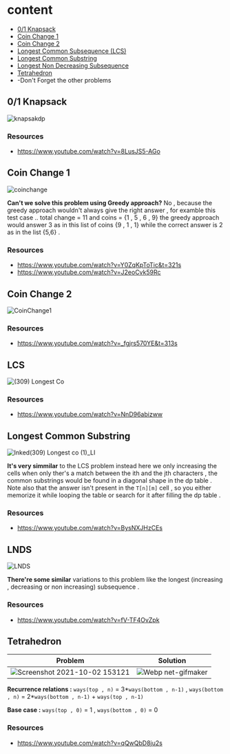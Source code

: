# content
 - [0/1 Knapsack](https://github.com/A-bahaa/competitive-programming-algorithms/blob/main/iterativeDP/Knapsack01.cpp) 
 - [Coin Change 1](https://github.com/A-bahaa/competitive-programming-algorithms/blob/main/iterativeDP/coinChange1.cpp)
 - [Coin Change 2](https://github.com/A-bahaa/competitive-programming-algorithms/blob/main/iterativeDP/coinChange2.cpp)
 - [Longest Common Subsequence (LCS)](https://github.com/A-bahaa/competitive-programming-algorithms/blob/main/iterativeDP/LCS.cpp)
 - [Longest Common Substring](https://github.com/A-bahaa/competitive-programming-algorithms/blob/main/iterativeDP/LCsubstring.cpp)
 - [Longest Non Decreasing Subsequence](https://github.com/A-bahaa/competitive-programming-algorithms/blob/main/iterativeDP/LNDS.cpp)
 - [Tetrahedron](https://github.com/A-bahaa/competitive-programming-algorithms/blob/main/iterativeDP/Tetrahedron.cpp)
 - -Don't Forget the other problems

## 0/1 Knapsack
![knapsakdp](https://user-images.githubusercontent.com/65967989/135391517-a4f99e85-e0a4-444d-b8fa-00f781575c74.jpg)

### Resources
- https://www.youtube.com/watch?v=8LusJS5-AGo

## Coin Change 1
![coinchange](https://user-images.githubusercontent.com/65967989/135392607-5cde7807-6284-4dd5-8aa2-5cc039bb8b44.jpg)

**Can't we solve this problem using Greedy approach?** No , because the greedy approach wouldn't always give the right answer , for examble this test case .. total change = 11 and coins = {1 , 5 , 6 , 9} the greedy approach would answer 3 as in this list of coins {9 , 1 , 1} while the correct answer is 2 as in the list {5,6} .
### Resources
- https://www.youtube.com/watch?v=Y0ZqKpToTic&t=321s
- https://www.youtube.com/watch?v=J2eoCvk59Rc

## Coin Change 2
![CoinChange1](https://user-images.githubusercontent.com/65967989/135391522-2b129c0d-4596-4f8e-b03e-7f226f363170.jpg)

### Resources
- https://www.youtube.com/watch?v=_fgjrs570YE&t=313s

## LCS
![(309) Longest Co](https://user-images.githubusercontent.com/65967989/135411207-b4ceb618-7a58-4348-9806-c169dfeb7ac0.png)

### Resources
- https://www.youtube.com/watch?v=NnD96abizww
## Longest Common Substring
![Inked(309) Longest co (1)_LI](https://user-images.githubusercontent.com/65967989/135425924-c034d2e5-65c2-4911-bb31-c16ea84491de.jpg)

**It's very simmilar** to the LCS problem instead here we only increasing the cells when only ther's a match between the ith and the jth characters , the common substrings would be found in a diagonal shape in the dp table . Note also that the answer isn't present in the `T[n][m]` cell , so you either memorize it while looping the table or search for it after filling the dp table . 

### Resources
- https://www.youtube.com/watch?v=BysNXJHzCEs

## LNDS
![LNDS](https://user-images.githubusercontent.com/65967989/135592143-3960dbc6-48e7-43cb-ab4b-04425c910477.gif)

**There're some similar** variations to this problem like the longest (increasing , decreasing or non increasing) subsequence .

### Resources
- https://www.youtube.com/watch?v=fV-TF4OvZpk

## Tetrahedron
Problem             |  Solution
:-------------------------:|:-------------------------:
![Screenshot 2021-10-02 153121](https://user-images.githubusercontent.com/65967989/135718673-50f87a9c-122a-4994-b9e8-8b90e6489090.jpg)  |  ![Webp net-gifmaker](https://user-images.githubusercontent.com/65967989/135718513-0a2dee4c-9267-4cad-b4f9-707f7ed9e97a.gif)

**Recurrence relations :** `ways(top , n)` = 3*`ways(bottom , n-1)`   ,   `ways(bottom , n)` = 2*`ways(bottom , n-1)` + `ways(top , n-1)`

**Base case :**            `ways(top , 0)` = 1   ,   `ways(bottom , 0)` = 0

### Resources
- https://www.youtube.com/watch?v=qQwQbD8ju2s

